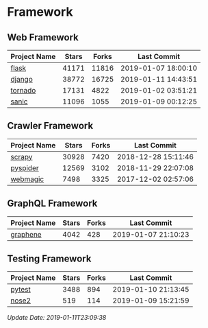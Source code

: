 # Framework

## Web Framework

| Project Name | Stars | Forks | Last Commit |
| ------------ | ----- | ----- | ----------- |
| [flask](https://github.com/pallets/flask) | 41171 | 11816 | 2019-01-07 18:00:10 |
| [django](https://github.com/django/django) | 38772 | 16725 | 2019-01-11 14:43:51 |
| [tornado](https://github.com/tornadoweb/tornado) | 17131 | 4822 | 2019-01-02 03:51:21 |
| [sanic](https://github.com/huge-success/sanic) | 11096 | 1055 | 2019-01-09 00:12:25 |

## Crawler Framework

| Project Name | Stars | Forks | Last Commit |
| ------------ | ----- | ----- | ----------- |
| [scrapy](https://github.com/scrapy/scrapy) | 30928 | 7420 | 2018-12-28 15:11:46 |
| [pyspider](https://github.com/binux/pyspider) | 12569 | 3102 | 2018-11-29 22:07:08 |
| [webmagic](https://github.com/code4craft/webmagic) | 7498 | 3325 | 2017-12-02 02:57:06 |

## GraphQL Framework

| Project Name | Stars | Forks | Last Commit |
| ------------ | ----- | ----- | ----------- |
| [graphene](https://github.com/graphql-python/graphene) | 4042 | 428 | 2019-01-07 21:10:23 |

## Testing Framework

| Project Name | Stars | Forks | Last Commit |
| ------------ | ----- | ----- | ----------- |
| [pytest](https://github.com/pytest-dev/pytest) | 3488 | 894 | 2019-01-10 21:13:45 |
| [nose2](https://github.com/nose-devs/nose2) | 519 | 114 | 2019-01-09 15:21:59 |

*Update Date: 2019-01-11T23:09:38*